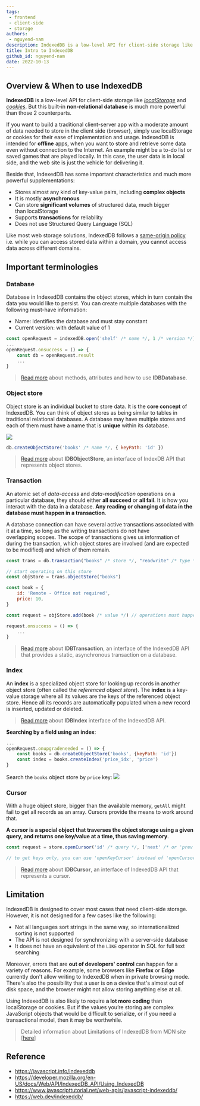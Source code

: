 ```yaml
---
tags: 
 - frontend
 - client-side
 - storage
authors: 
 - nguyend-nam
description: IndexedDB is a low-level API for client-side storage like localStorage and cookies. But this built-in non-relational database is much more powerful than those 2 counterparts.
title: Intro to IndexedDB
github_id: nguyend-nam
date: 2022-10-13
---
```


## Overview & When to use IndexedDB

**IndexedDB** is a low-level API for client-side storage like [_localStorage_](https://developer.mozilla.org/en-US/docs/Web/API/Window/localStorage) and [_cookies_](https://developer.mozilla.org/en-US/docs/Web/HTTP/Cookies). But this built-in **non-relational database** is much more powerful than those 2 counterparts.

If you want to build a traditional client-server app with a moderate amount of data needed to store in the client side (browser), simply use localStorage or cookies for their ease of implementation and usage. IndexedDB is intended for **offline** apps, when you want to store and retrieve some data even without connection to the Internet. An example might be a to-do list or saved games that are played locally. In this case, the user data is in local side, and the web site is just the vehicle for delivering it.

Beside that, IndexedDB has some important characteristics and much more powerful supplementations:

- Stores almost any kind of key-value pairs, including **complex objects**
- It is mostly **asynchronous**
- Can store **significant volumes** of structured data, much bigger than localStorage
- Supports **transactions** for reliability
- Does not use Structured Query Language (SQL)

Like most web storage solutions, IndexedDB follows a [same-origin policy](https://www.w3.org/Security/wiki/Same_Origin_Policy) i.e. while you can access stored data within a domain, you cannot access data across different domains.

## Important terminologies

### Database

Database in IndexedDB contains the object stores, which in turn contain the data you would like to persist. You can create multiple databases with the following must-have information:

- Name: identifies the database and must stay constant
- Current version: with default value of 1

```javascript
const openRequest = indexedDB.open('shelf' /* name */, 1 /* version */)
...
openRequest.onsuccess = () => {
	const db = openRequest.result
	...
}
```

> [Read more](https://developer.mozilla.org/en-US/docs/Web/API/IDBDatabase) about methods, attributes and how to use **IDBDatabase**.

### Object store

Object store is an individual bucket to store data. It is the **core concept** of IndexedDB. You can think of object stores as being similar to tables in traditional relational databases. A database may have multiple stores and each of them must have a name that is **unique** within its database.

![](https://i.imgur.com/cYgLD5U.png)

```javascript
db.createObjectStore('books' /* name */, { keyPath: 'id' })
```

> [Read more](https://developer.mozilla.org/en-US/docs/Web/API/IDBObjectStore) about **IDBObjectStore**, an interface of IndexDB API that represents object stores.

### Transaction

An atomic set of _data-access_ and _data-modification_ operations on a particular database, they should either **all succeed** or **all fail**. It is how you interact with the data in a database. **Any reading or changing of data in the database must happen in a transaction**.

A database connection can have several active transactions associated with it at a time, so long as the writing transactions do not have overlapping scopes. The scope of transactions gives us information of during the transaction, which object stores are involved (and are expected to be modified) and which of them remain.

```javascript
const trans = db.transaction("books" /* store */, "readwrite" /* type */)

// start operating on this store
const objStore = trans.objectStore("books")

const book = {
	id: 'Remote - Office not required',
	price: 10,
}

const request = objStore.add(book /* value */) // operations must happen in a transaction

request.onsuccess = () => {
	...
}
```

> [Read more](https://developer.mozilla.org/en-US/docs/Web/API/IDBTransaction) about **IDBTransaction**, an interface of the IndexedDB API that provides a static, asynchronous transaction on a database.

### Index

An **index** is a specialized object store for looking up records in another object store (often called the *referenced object store*). The **index** is a key-value storage where all its values are the keys of the referenced object store. Hence all its records are automatically populated when a new record is inserted, updated or deleted.

> [Read more](https://developer.mozilla.org/en-US/docs/Web/API/IDBIndex) about **IDBIndex** interface of the IndexedDB API.

**Searching by a field using an index**:

```javascript
...
openRequest.onupgradeneeded = () => {
	const books = db.createObjectStore('books', {keyPath: 'id'})
	const index = books.createIndex('price_idx', 'price')
}
```

Search the `books` object store by `price` key: ![](https://i.imgur.com/TjHErHh.png)

### Cursor

With a huge object store, bigger than the available memory, `getAll` might fail to get all records as an array. Cursors provide the means to work around that.

**A cursor is a special object that traverses the object storage using a given query, and returns one key/value at a time, thus saving memory**.

```javascript
const request = store.openCursor('id' /* query */, ['next' /* or 'prev', 'nextunique'... */])

// to get keys only, you can use 'openKeyCursor' instead of 'openCursor'
```

> [Read more](https://developer.mozilla.org/en-US/docs/Web/API/IDBCursor) about **IDBCursor**, an interface of IndexedDB API that represents a cursor.

## Limitation

IndexedDB is designed to cover most cases that need client-side storage. However, it is not designed for a few cases like the following:

- Not all languages sort strings in the same way, so internationalized sorting is not supported
- The API is not designed for synchronizing with a server-side database
- It does not have an equivalent of the `LIKE` operator in SQL for full text searching

Moreover, errors that are **out of developers' control** can happen for a variety of reasons. For example, some browsers like **Firefox** or **Edge** currently don't allow writing to IndexedDB when in private browsing mode. There's also the possibility that a user is on a device that's almost out of disk space, and the browser might not allow storing anything else at all.

Using IndexedDB is also likely to require **a lot more coding** than localStorage or cookies. But if the values you’re storing are complex JavaScript objects that would be difficult to serialize, or if you need a transactional model, then it may be worthwhile.

> Detailed information about Limitations of IndexedDB from MDN site [[here](https://developer.mozilla.org/en-US/docs/Web/API/IndexedDB_API/Basic_Terminology#limitations)]

## Reference

- https://javascript.info/indexeddb
- https://developer.mozilla.org/en-US/docs/Web/API/IndexedDB_API/Using_IndexedDB
- https://www.javascripttutorial.net/web-apis/javascript-indexeddb/
- https://web.dev/indexeddb/
